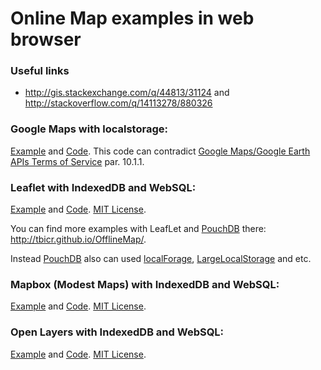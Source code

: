 # Online Map examples in web browser

### Useful links
- http://gis.stackexchange.com/q/44813/31124 and http://stackoverflow.com/q/14113278/880326

### Google Maps with localstorage:
[Example](http://offline-map.appspot.com/) and [Code](https://github.com/tbicr/OfflineMap/tree/master/gmaps_localstorage_site). This code can contradict [Google Maps/Google Earth APIs Terms of Service](https://developers.google.com/maps/terms) par. 10.1.1.

### Leaflet with IndexedDB and WebSQL:
[Example](http://tbicr.github.com/OfflineMap/leaflet/index.html) and [Code](https://github.com/tbicr/OfflineMap/tree/master/leaflet_idb_sql_site). [MIT License](http://opensource.org/licenses/mit-license.php).

You can find more examples with LeafLet and [PouchDB](http://pouchdb.com/) there: http://tbicr.github.io/OfflineMap/.

Instead [PouchDB](http://pouchdb.com/) also can used [localForage](https://github.com/mozilla/localForage), [LargeLocalStorage](https://github.com/tantaman/LargeLocalStorage) and etc.

### Mapbox (Modest Maps) with IndexedDB and WebSQL:
[Example](http://tbicr.github.com/OfflineMap/mapbox/index.html) and [Code](https://github.com/tbicr/OfflineMap/tree/master/mapbox_idb_sql_site). [MIT License](http://opensource.org/licenses/mit-license.php).

### Open Layers with IndexedDB and WebSQL:
[Example](http://tbicr.github.com/OfflineMap/openlayers/index.html) and [Code](https://github.com/tbicr/OfflineMap/tree/master/openlayers_idb_sql_site). [MIT License](http://opensource.org/licenses/mit-license.php).
